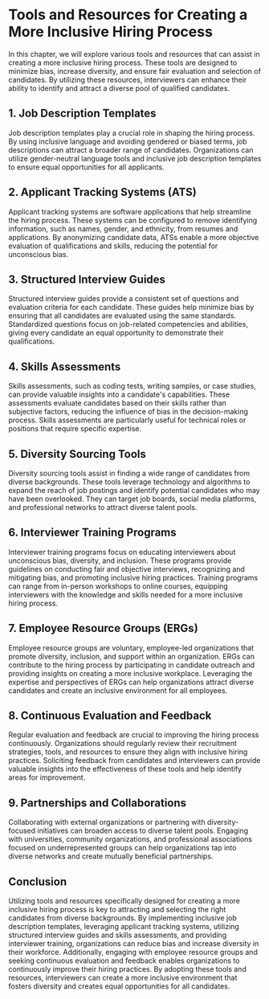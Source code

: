 # Tools and Resources for Creating a More Inclusive Hiring Process

In this chapter, we will explore various tools and resources that can assist in creating a more inclusive hiring process. These tools are designed to minimize bias, increase diversity, and ensure fair evaluation and selection of candidates. By utilizing these resources, interviewers can enhance their ability to identify and attract a diverse pool of qualified candidates.

## 1\. Job Description Templates

Job description templates play a crucial role in shaping the hiring process. By using inclusive language and avoiding gendered or biased terms, job descriptions can attract a broader range of candidates. Organizations can utilize gender-neutral language tools and inclusive job description templates to ensure equal opportunities for all applicants.

## 2\. Applicant Tracking Systems (ATS)

Applicant tracking systems are software applications that help streamline the hiring process. These systems can be configured to remove identifying information, such as names, gender, and ethnicity, from resumes and applications. By anonymizing candidate data, ATSs enable a more objective evaluation of qualifications and skills, reducing the potential for unconscious bias.

## 3\. Structured Interview Guides

Structured interview guides provide a consistent set of questions and evaluation criteria for each candidate. These guides help minimize bias by ensuring that all candidates are evaluated using the same standards. Standardized questions focus on job-related competencies and abilities, giving every candidate an equal opportunity to demonstrate their qualifications.

## 4\. Skills Assessments

Skills assessments, such as coding tests, writing samples, or case studies, can provide valuable insights into a candidate's capabilities. These assessments evaluate candidates based on their skills rather than subjective factors, reducing the influence of bias in the decision-making process. Skills assessments are particularly useful for technical roles or positions that require specific expertise.

## 5\. Diversity Sourcing Tools

Diversity sourcing tools assist in finding a wide range of candidates from diverse backgrounds. These tools leverage technology and algorithms to expand the reach of job postings and identify potential candidates who may have been overlooked. They can target job boards, social media platforms, and professional networks to attract diverse talent pools.

## 6\. Interviewer Training Programs

Interviewer training programs focus on educating interviewers about unconscious bias, diversity, and inclusion. These programs provide guidelines on conducting fair and objective interviews, recognizing and mitigating bias, and promoting inclusive hiring practices. Training programs can range from in-person workshops to online courses, equipping interviewers with the knowledge and skills needed for a more inclusive hiring process.

## 7\. Employee Resource Groups (ERGs)

Employee resource groups are voluntary, employee-led organizations that promote diversity, inclusion, and support within an organization. ERGs can contribute to the hiring process by participating in candidate outreach and providing insights on creating a more inclusive workplace. Leveraging the expertise and perspectives of ERGs can help organizations attract diverse candidates and create an inclusive environment for all employees.

## 8\. Continuous Evaluation and Feedback

Regular evaluation and feedback are crucial to improving the hiring process continuously. Organizations should regularly review their recruitment strategies, tools, and resources to ensure they align with inclusive hiring practices. Soliciting feedback from candidates and interviewers can provide valuable insights into the effectiveness of these tools and help identify areas for improvement.

## 9\. Partnerships and Collaborations

Collaborating with external organizations or partnering with diversity-focused initiatives can broaden access to diverse talent pools. Engaging with universities, community organizations, and professional associations focused on underrepresented groups can help organizations tap into diverse networks and create mutually beneficial partnerships.

## Conclusion

Utilizing tools and resources specifically designed for creating a more inclusive hiring process is key to attracting and selecting the right candidates from diverse backgrounds. By implementing inclusive job description templates, leveraging applicant tracking systems, utilizing structured interview guides and skills assessments, and providing interviewer training, organizations can reduce bias and increase diversity in their workforce. Additionally, engaging with employee resource groups and seeking continuous evaluation and feedback enables organizations to continuously improve their hiring practices. By adopting these tools and resources, interviewers can create a more inclusive environment that fosters diversity and creates equal opportunities for all candidates.
